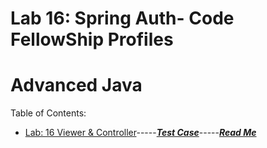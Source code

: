 # Lab 16: Spring Auth- Code FellowShip Profiles
# Advanced Java

Table of Contents:
- [Lab: 16 Viewer & Controller](https://github.com/jManij/codeFellowship/tree/master/demo/src/main/java/com/example/demo)-----[***Test Case***](https://github.com/jManij/codeFellowship/blob/master/demo/src/test/java/com/example/demo/DemoApplicationTests.java)-----[***Read Me***](code401challenges/allReadMe/challenge-16-README.md)
